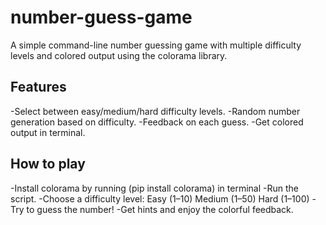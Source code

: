 # number-guess-game
A simple command-line number guessing game with multiple difficulty levels and colored output using the colorama library.

## Features

-Select between easy/medium/hard difficulty levels.
-Random number generation based on difficulty.
-Feedback on each guess.
-Get colored output in terminal.

## How to play

-Install colorama by running (pip install colorama) in terminal
-Run the script.
-Choose a difficulty level:
    Easy (1–10)
    Medium (1–50)
    Hard (1–100)
-Try to guess the number!
-Get hints and enjoy the colorful feedback.


